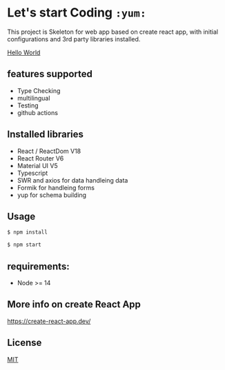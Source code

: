 # Let's start Coding `:yum:` 

This project is Skeleton for web app based on create react app, with initial configurations and 3rd party libraries installed.

[Hello World](https://charradighassen.github.io/react-skeleton/)
 
## features supported
* Type Checking
* multilingual
* Testing 
* github actions

## Installed libraries
* React / ReactDom  V18
* React Router V6
* Material UI V5
* Typescript
* SWR and axios for data handleing data
* Formik for handleing forms
* yup for schema building

## Usage

```bash
$ npm install

$ npm start
```

## requirements:
* Node >= 14

## More info on create React App
https://create-react-app.dev/


## License

[MIT](https://choosealicense.com/licenses/mit/)